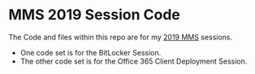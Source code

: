 # MMS 2019 Session Code
The Code and files within this repo are for my [2019 MMS](https://mms2019.sched.com/) sessions.

* One code set is for the BitLocker Session.
* The other code set is for the Office 365 Client Deployment Session.

